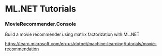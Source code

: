 # ML.NET Tutorials

### MovieRecommender.Console
Build a movie recommender using matrix factorization with ML.NET

https://learn.microsoft.com/en-us/dotnet/machine-learning/tutorials/movie-recommendation
